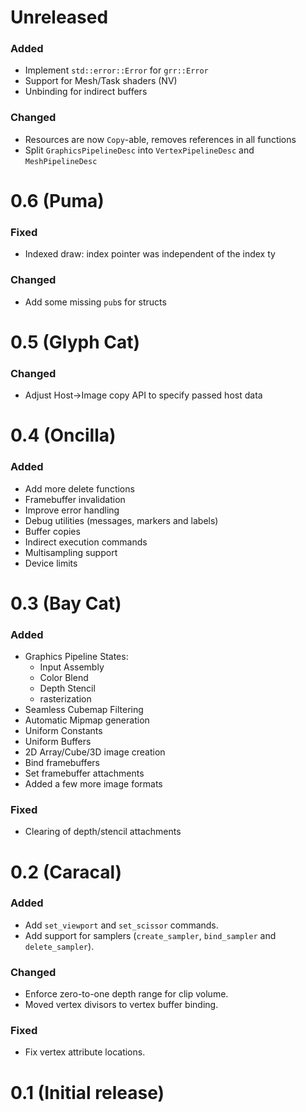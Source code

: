 # Unreleased

### Added

- Implement `std::error::Error` for `grr::Error`
- Support for Mesh/Task shaders (NV)
- Unbinding for indirect buffers

### Changed
- Resources are now `Copy`-able, removes references in all functions
- Split `GraphicsPipelineDesc` into `VertexPipelineDesc` and `MeshPipelineDesc`

# 0.6 (Puma)

### Fixed
- Indexed draw: index pointer was independent of the index ty

### Changed
- Add some missing `pub`s for structs

# 0.5 (Glyph Cat)

### Changed
- Adjust Host->Image copy API to specify passed host data

# 0.4 (Oncilla)

### Added
- Add more delete functions
- Framebuffer invalidation
- Improve error handling
- Debug utilities (messages, markers and labels)
- Buffer copies
- Indirect execution commands
- Multisampling support
- Device limits

# 0.3 (Bay Cat)

### Added
- Graphics Pipeline States:
    - Input Assembly
    - Color Blend
    - Depth Stencil
    - rasterization
- Seamless Cubemap Filtering
- Automatic Mipmap generation
- Uniform Constants
- Uniform Buffers
- 2D Array/Cube/3D image creation
- Bind framebuffers
- Set framebuffer attachments
- Added a few more image formats

### Fixed
- Clearing of depth/stencil attachments

# 0.2 (Caracal)

### Added
- Add `set_viewport` and `set_scissor` commands.
- Add support for samplers (`create_sampler`, `bind_sampler` and `delete_sampler`).

### Changed
- Enforce zero-to-one depth range for clip volume.
- Moved vertex divisors to vertex buffer binding.

### Fixed
- Fix vertex attribute locations.


# 0.1 (Initial release)
